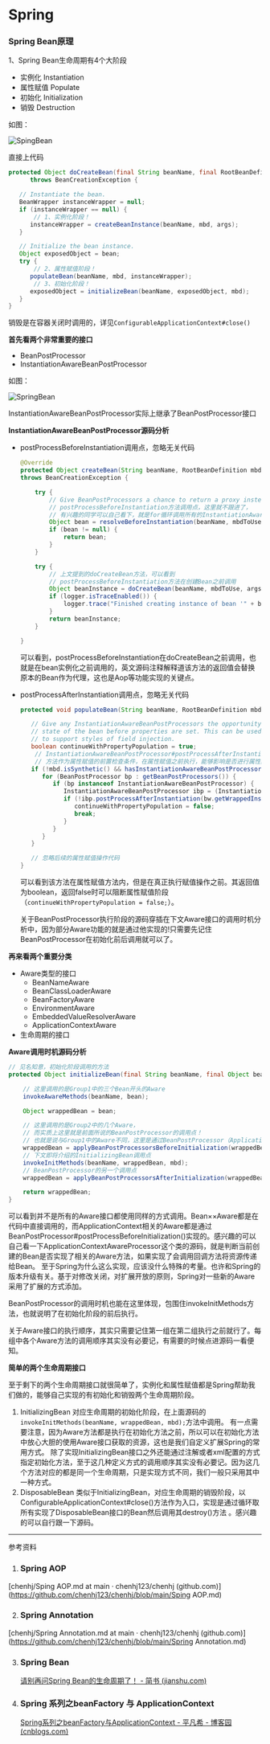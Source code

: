 # Spring

### Spring Bean原理

1、Spring Bean生命周期有4个大阶段

- 实例化 Instantiation
- 属性赋值 Populate
- 初始化 Initialization
- 销毁 Destruction

如图：

![SpingBean](https://github.com/chenhj123/chenhj/blob/main/images/SpringBean.png)

直接上代码

```java
protected Object doCreateBean(final String beanName, final RootBeanDefinition mbd, final @Nullable Object[] args)
      throws BeanCreationException {

   // Instantiate the bean.
   BeanWrapper instanceWrapper = null;
   if (instanceWrapper == null) {
       // 1、实例化阶段！
      instanceWrapper = createBeanInstance(beanName, mbd, args);
   }

   // Initialize the bean instance.
   Object exposedObject = bean;
   try {
       // 2、属性赋值阶段！
      populateBean(beanName, mbd, instanceWrapper);
       // 3、初始化阶段！
      exposedObject = initializeBean(beanName, exposedObject, mbd);
   }
}
```

销毁是在容器关闭时调用的，详见`ConfigurableApplicationContext#close()`

**首先看两个非常重要的接口**

- BeanPostProcessor
- InstantiationAwareBeanPostProcessor

如图：

![SpringBean](https://upload-images.jianshu.io/upload_images/4558491-dc3eebbd1d6c65f4.png?imageMogr2/auto-orient/strip|imageView2/2/w/823/format/webp)

InstantiationAwareBeanPostProcessor实际上继承了BeanPostProcessor接口

**InstantiationAwareBeanPostProcessor源码分析**

- postProcessBeforeInstantiation调用点，忽略无关代码

  ```java
  @Override
  protected Object createBean(String beanName, RootBeanDefinition mbd, @Nullable Object[] args)
  throws BeanCreationException {
  
      try {
          // Give BeanPostProcessors a chance to return a proxy instead of the target bean instance.
          // postProcessBeforeInstantiation方法调用点，这里就不跟进了，
          // 有兴趣的同学可以自己看下，就是for循环调用所有的InstantiationAwareBeanPostProcessor
          Object bean = resolveBeforeInstantiation(beanName, mbdToUse);
          if (bean != null) {
              return bean;
          }
      }
  
      try {   
          // 上文提到的doCreateBean方法，可以看到
          // postProcessBeforeInstantiation方法在创建Bean之前调用
          Object beanInstance = doCreateBean(beanName, mbdToUse, args);
          if (logger.isTraceEnabled()) {
              logger.trace("Finished creating instance of bean '" + beanName + "'");
          }
          return beanInstance;
      }
  
  }
  ```

  可以看到，postProcessBeforeInstantiation在doCreateBean之前调用，也就是在bean实例化之前调用的，英文源码注释解释道该方法的返回值会替换原本的Bean作为代理，这也是Aop等功能实现的关键点。

- postProcessAfterInstantiation调用点，忽略无关代码

  ```java
  protected void populateBean(String beanName, RootBeanDefinition mbd, @Nullable BeanWrapper bw) {
  
     // Give any InstantiationAwareBeanPostProcessors the opportunity to modify the
     // state of the bean before properties are set. This can be used, for example,
     // to support styles of field injection.
     boolean continueWithPropertyPopulation = true;
      // InstantiationAwareBeanPostProcessor#postProcessAfterInstantiation()
      // 方法作为属性赋值的前置检查条件，在属性赋值之前执行，能够影响是否进行属性赋值！
     if (!mbd.isSynthetic() && hasInstantiationAwareBeanPostProcessors()) {
        for (BeanPostProcessor bp : getBeanPostProcessors()) {
           if (bp instanceof InstantiationAwareBeanPostProcessor) {
              InstantiationAwareBeanPostProcessor ibp = (InstantiationAwareBeanPostProcessor) bp;
              if (!ibp.postProcessAfterInstantiation(bw.getWrappedInstance(), beanName)) {
                 continueWithPropertyPopulation = false;
                 break;
              }
           }
        }
     }
  
     // 忽略后续的属性赋值操作代码
  }
  ```

  可以看到该方法在属性赋值方法内，但是在真正执行赋值操作之前。其返回值为boolean，返回false时可以阻断属性赋值阶段（`continueWithPropertyPopulation = false;`）。

  关于BeanPostProcessor执行阶段的源码穿插在下文Aware接口的调用时机分析中，因为部分Aware功能的就是通过他实现的!只需要先记住BeanPostProcessor在初始化前后调用就可以了。

**再来看两个重要分类**

- Aware类型的接口
  - BeanNameAware
  - BeanClassLoaderAware
  - BeanFactoryAware
  - EnvironmentAware
  - EmbeddedValueResolverAware
  - ApplicationContextAware
- 生命周期的接口

**Aware调用时机源码分析**

```java
// 见名知意，初始化阶段调用的方法
protected Object initializeBean(final String beanName, final Object bean, @Nullable RootBeanDefinition mbd) {

    // 这里调用的是Group1中的三个Bean开头的Aware
    invokeAwareMethods(beanName, bean);

    Object wrappedBean = bean;

    // 这里调用的是Group2中的几个Aware，
    // 而实质上这里就是前面所说的BeanPostProcessor的调用点！
    // 也就是说与Group1中的Aware不同，这里是通过BeanPostProcessor（ApplicationContextAwareProcessor）实现的。
    wrappedBean = applyBeanPostProcessorsBeforeInitialization(wrappedBean, beanName);
    // 下文即将介绍的InitializingBean调用点
    invokeInitMethods(beanName, wrappedBean, mbd);
    // BeanPostProcessor的另一个调用点
    wrappedBean = applyBeanPostProcessorsAfterInitialization(wrappedBean, beanName);

    return wrappedBean;
}
```

可以看到并不是所有的Aware接口都使用同样的方式调用。Bean××Aware都是在代码中直接调用的，而ApplicationContext相关的Aware都是通过BeanPostProcessor#postProcessBeforeInitialization()实现的。感兴趣的可以自己看一下ApplicationContextAwareProcessor这个类的源码，就是判断当前创建的Bean是否实现了相关的Aware方法，如果实现了会调用回调方法将资源传递给Bean。
 至于Spring为什么这么实现，应该没什么特殊的考量。也许和Spring的版本升级有关。基于对修改关闭，对扩展开放的原则，Spring对一些新的Aware采用了扩展的方式添加。

BeanPostProcessor的调用时机也能在这里体现，包围住invokeInitMethods方法，也就说明了在初始化阶段的前后执行。

关于Aware接口的执行顺序，其实只需要记住第一组在第二组执行之前就行了。每组中各个Aware方法的调用顺序其实没有必要记，有需要的时候点进源码一看便知。

**简单的两个生命周期接口**

至于剩下的两个生命周期接口就很简单了，实例化和属性赋值都是Spring帮助我们做的，能够自己实现的有初始化和销毁两个生命周期阶段。

1. InitializingBean 对应生命周期的初始化阶段，在上面源码的`invokeInitMethods(beanName, wrappedBean, mbd);`方法中调用。
    有一点需要注意，因为Aware方法都是执行在初始化方法之前，所以可以在初始化方法中放心大胆的使用Aware接口获取的资源，这也是我们自定义扩展Spring的常用方式。
    除了实现InitializingBean接口之外还能通过注解或者xml配置的方式指定初始化方法，至于这几种定义方式的调用顺序其实没有必要记。因为这几个方法对应的都是同一个生命周期，只是实现方式不同，我们一般只采用其中一种方式。
2. DisposableBean 类似于InitializingBean，对应生命周期的销毁阶段，以ConfigurableApplicationContext#close()方法作为入口，实现是通过循环取所有实现了DisposableBean接口的Bean然后调用其destroy()方法 。感兴趣的可以自行跟一下源码。

------

参考资料

1. ### Spring AOP


[chenhj/Sping AOP.md at main · chenhj123/chenhj (github.com)](https://github.com/chenhj123/chenhj/blob/main/Sping AOP.md)

2. ### Spring Annotation

[chenhj/Spring Annotation.md at main · chenhj123/chenhj (github.com)](https://github.com/chenhj123/chenhj/blob/main/Spring Annotation.md)

3. ### Spring Bean

   [请别再问Spring Bean的生命周期了！ - 简书 (jianshu.com)](https://www.jianshu.com/p/1dec08d290c1)

4. ### Spring 系列之beanFactory 与 ApplicationContext

   [Spring系列之beanFactory与ApplicationContext - 平凡希 - 博客园 (cnblogs.com)](https://www.cnblogs.com/xiaoxi/p/5846416.html)